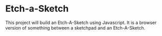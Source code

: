 # Etch-a-Sketch

This project will build an Etch-A-Sketch using Javascript. It is a browser version of something between a sketchpad and an Etch-A-Sketch. 